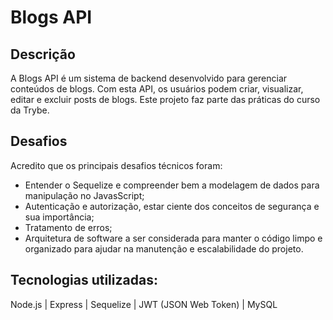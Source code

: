 # Blogs API

## Descrição

A Blogs API é um sistema de backend desenvolvido para gerenciar conteúdos de blogs. Com esta API, os usuários podem criar, visualizar, editar e excluir posts de blogs. Este projeto faz parte das práticas do curso da Trybe.

## Desafios

Acredito que os principais desafios técnicos foram: 
- Entender o Sequelize e compreender bem a modelagem de dados para manipulação no JavasScript;
- Autenticação e autorização, estar ciente dos conceitos de segurança e sua importância;
- Tratamento de erros;
- Arquitetura de software a ser considerada para manter o código limpo e organizado para ajudar na manutenção e escalabilidade do projeto.

## Tecnologias utilizadas:

Node.js | Express | Sequelize | JWT (JSON Web Token) | MySQL



<!-- Olá, Tryber!
Esse é apenas um arquivo inicial para o README do seu projeto.
É essencial que você preencha esse documento por conta própria, ok?
Não deixe de usar nossas dicas de escrita de README de projetos, e deixe sua criatividade brilhar!
:warning: IMPORTANTE: você precisa deixar nítido:
- quais arquivos/pastas foram desenvolvidos por você; 
- quais arquivos/pastas foram desenvolvidos por outra pessoa estudante;
- quais arquivos/pastas foram desenvolvidos pela Trybe.
-->
